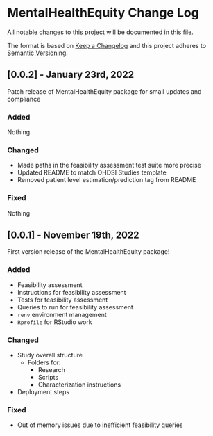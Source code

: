 # MentalHealthEquity Change Log

All notable changes to this project will be documented in this file.
 
The format is based on [Keep a Changelog](http://keepachangelog.com/)
and this project adheres to [Semantic Versioning](http://semver.org/).

## [0.0.2] - January 23rd, 2022

Patch release of MentalHealthEquity package for small updates and compliance

### Added 

Nothing

### Changed

- Made paths in the feasibility assessment test suite more precise
- Updated README to match OHDSI Studies template
- Removed patient level estimation/prediction tag from README 

### Fixed 

Nothing

## [0.0.1] - November 19th, 2022
 
First version release of the MentalHealthEquity package!
 
### Added

- Feasibility assessment
- Instructions for feasibility assessment
- Tests for feasibility assessment 
- Queries to run for feasibility assessment
- `renv` environment management
- `Rprofile` for RStudio work
 
### Changed

- Study overall structure
	- Folders for:
		- Research 
		- Scripts
		- Characterization instructions
- Deployment steps
 
### Fixed

- Out of memory issues due to inefficient feasibility queries
